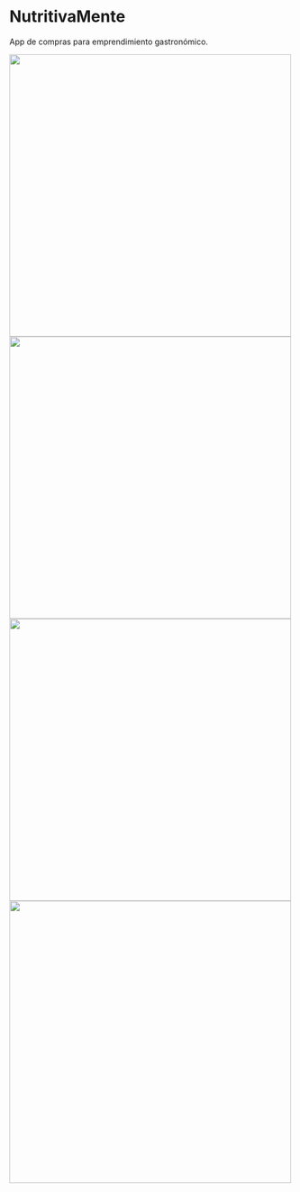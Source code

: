 # NutritivaMente
 App de compras para emprendimiento gastronómico.

<p float="left">
 <img src="https://user-images.githubusercontent.com/91212752/182714744-28c57dc3-2a07-4578-ac5c-67ffdb8fbbec.png" width="500"/> <img src="https://user-images.githubusercontent.com/91212752/182714752-53f6b0d1-a4e8-4e7a-8f89-7ede6e475c58.png" width="500"/> <img src="https://user-images.githubusercontent.com/91212752/182714753-9e287698-0d2f-4204-b87e-aed3cda262a2.png" width="500"/> <img src="https://user-images.githubusercontent.com/91212752/182714756-b4b2fecc-fdcb-40f1-ab06-3a9a3db4acb9.png" width="500"/> 
</p>
